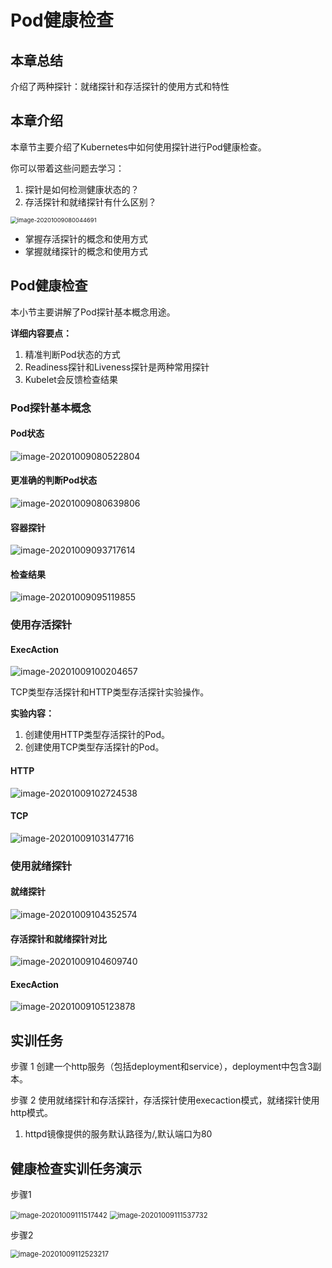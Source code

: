 # Pod健康检查

## 本章总结

介绍了两种探针：就绪探针和存活探针的使用方式和特性

## 本章介绍

本章节主要介绍了Kubernetes中如何使用探针进行Pod健康检查。

你可以带着这些问题去学习：

1. 探针是如何检测健康状态的？
2. 存活探针和就绪探针有什么区别？

<img src="./Pod健康检查.assets/image-20201009080044691.png" alt="image-20201009080044691" style="zoom:67%;" />

- 掌握存活探针的概念和使用方式
- 掌握就绪探针的概念和使用方式

## Pod健康检查

本小节主要讲解了Pod探针基本概念用途。

**详细内容要点：**

1. 精准判断Pod状态的方式
2. Readiness探针和Liveness探针是两种常用探针
3. Kubelet会反馈检查结果

### Pod探针基本概念

#### Pod状态

![image-20201009080522804](./Pod健康检查.assets/image-20201009080522804.png)

#### 更准确的判断Pod状态

![image-20201009080639806](./Pod健康检查.assets/image-20201009080639806.png)

#### 容器探针

![image-20201009093717614](./Pod健康检查.assets/image-20201009093717614.png)

#### 检查结果

![image-20201009095119855](./Pod健康检查.assets/image-20201009095119855.png)

### 使用存活探针

#### **ExecAction**

![image-20201009100204657](./Pod健康检查.assets/image-20201009100204657.png)

TCP类型存活探针和HTTP类型存活探针实验操作。

**实验内容：**

1. 创建使用HTTP类型存活探针的Pod。
2. 创建使用TCP类型存活探针的Pod。

#### HTTP

![image-20201009102724538](./Pod健康检查.assets/image-20201009102724538.png)

#### TCP

![image-20201009103147716](./Pod健康检查.assets/image-20201009103147716.png)

### 使用就绪探针

#### 就绪探针

![image-20201009104352574](./Pod健康检查.assets/image-20201009104352574.png)

#### 存活探针和就绪探针对比

![image-20201009104609740](./Pod健康检查.assets/image-20201009104609740.png)

#### ExecAction

![image-20201009105123878](./Pod健康检查.assets/image-20201009105123878.png)



## 实训任务

步骤 1    创建一个http服务（包括deployment和service），deployment中包含3副本。

步骤 2    使用就绪探针和存活探针，存活探针使用execaction模式，就绪探针使用http模式。

1. httpd镜像提供的服务默认路径为/,默认端口为80

## 健康检查实训任务演示

步骤1

<img src="./Pod健康检查.assets/image-20201009111517442.png" alt="image-20201009111517442" style="zoom:80%;" />

<img src="./Pod健康检查.assets/image-20201009111537732.png" alt="image-20201009111537732" style="zoom:80%;" />

步骤2

<img src="./Pod健康检查.assets/image-20201009112523217.png" alt="image-20201009112523217" style="zoom:80%;" />